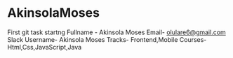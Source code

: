 # AkinsolaMoses
First git task startng
Fullname - Akinsola Moses
Email- olulare6@gmail.com
Slack Username- Akinsola Moses
Tracks- Frontend,Mobile
Courses- Html,Css,JavaScript,Java
